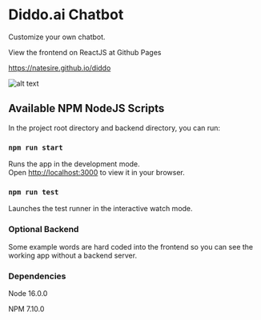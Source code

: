# Diddo.ai Chatbot

Customize your own chatbot.

View the frontend on ReactJS at Github Pages

https://natesire.github.io/diddo

![alt text](https://github.com/natesire/anagrams/blob/main/public/githubPages.png)

## Available NPM NodeJS Scripts

In the project root directory and backend directory, you can run:

### `npm run start`

Runs the app in the development mode.\
Open [http://localhost:3000](http://localhost:3000) to view it in your browser.

### `npm run test`

Launches the test runner in the interactive watch mode.

### Optional Backend

Some example words are hard coded into the frontend so you can see the working app without a backend server.

### Dependencies

Node 16.0.0

NPM 7.10.0
